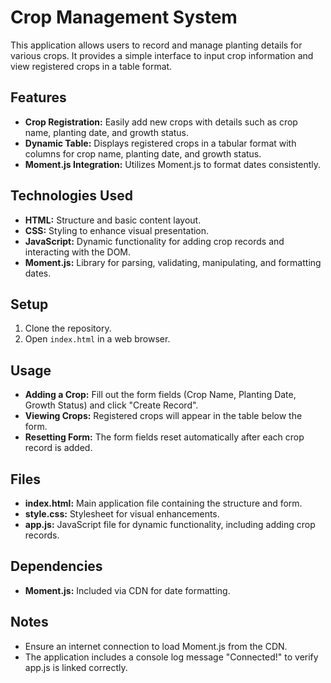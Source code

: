 # Crop Management System

This application allows users to record and manage planting details for various crops. It provides a simple interface to input crop information and view registered crops in a table format.

## Features
- **Crop Registration:** Easily add new crops with details such as crop name, planting date, and growth status.
- **Dynamic Table:** Displays registered crops in a tabular format with columns for crop name, planting date, and growth status.
- **Moment.js Integration:** Utilizes Moment.js to format dates consistently.

## Technologies Used
- **HTML:** Structure and basic content layout.
- **CSS:** Styling to enhance visual presentation.
- **JavaScript:** Dynamic functionality for adding crop records and interacting with the DOM.
- **Moment.js:** Library for parsing, validating, manipulating, and formatting dates.

## Setup
1. Clone the repository.
2. Open `index.html` in a web browser.

## Usage
- **Adding a Crop:** Fill out the form fields (Crop Name, Planting Date, Growth Status) and click "Create Record".
- **Viewing Crops:** Registered crops will appear in the table below the form.
- **Resetting Form:** The form fields reset automatically after each crop record is added.

## Files
- **index.html:** Main application file containing the structure and form.
- **style.css:** Stylesheet for visual enhancements.
- **app.js:** JavaScript file for dynamic functionality, including adding crop records.

## Dependencies
- **Moment.js:** Included via CDN for date formatting.

## Notes
- Ensure an internet connection to load Moment.js from the CDN.
- The application includes a console log message "Connected!" to verify app.js is linked correctly.
